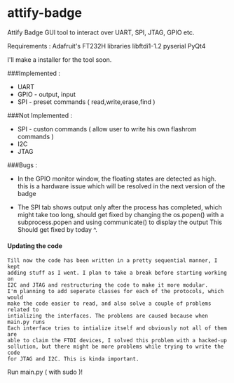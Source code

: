 # attify-badge
Attify Badge GUI tool to interact over UART, SPI, JTAG, GPIO etc.

Requirements :
Adafruit's FT232H libraries
libftdi1-1.2
pyserial
PyQt4

I'll make a installer for the tool soon.

###Implemented :
- UART
- GPIO - output, input
- SPI  - preset commands ( read,write,erase,find )

###Not Implemented :
- SPI  - custon commands ( allow user to write his own flashrom commands )
- I2C
- JTAG


###Bugs :

- In the GPIO monitor window, the floating states are detected as high.
  this is a hardware issue which will be resolved in the next version of
  the badge

- The SPI tab shows output only after the process has completed, which might
  take too long, should get fixed by changing the os.popen() with a
  subprocess.popen and using communicate() to display the output
  This Should get fixed by today ^.

#### Updating the code
	Till now the code has been written in a pretty sequential manner, I kept
	adding stuff as I went. I plan to take a break before starting working on
	I2C and JTAG and restructuring the code to make it more modular.
	I'm planning to add seperate classes for each of the protocols, which would
	make the code easier to read, and also solve a couple of problems related to 
	intializing the interfaces. The problems are caused because when main.py runs
	Each interface tries to intialize itself and obviously not all of them are 
	able to claim the FTDI devices, I solved this problem with a hacked-up
	sollution, but there might be more problems while trying to write the code 
	for JTAG and I2C. This is kinda important.


Run main.py ( with sudo )!

